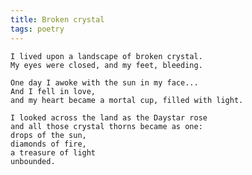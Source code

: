 ```yaml
---
title: Broken crystal
tags: poetry
---
```


    I lived upon a landscape of broken crystal.
    My eyes were closed, and my feet, bleeding.

    One day I awoke with the sun in my face...
    And I fell in love,
    and my heart became a mortal cup, filled with light.

    I looked across the land as the Daystar rose
    and all those crystal thorns became as one:
    drops of the sun,
    diamonds of fire,
    a treasure of light
    unbounded.

